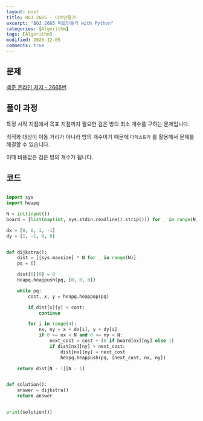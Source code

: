 ```yaml
---
layout: post
title: BOJ 2665 - 미로만들기
excerpt: "BOJ 2665 미로만들기 with Python"
categories: [Algorithm]
tags: [Algorithm]
modified: 2020-12-05
comments: true
---
```


## 문제

[백준 온라인 저지 - 2665번](https://www.acmicpc.net/problem/2665)

## 풀이 과정

특정 시작 지점에서 목표 지점까지 필요한 검은 방의 최소 개수를 구하는 문제입니다.

최적화 대상이 이동 거리가 아니라 방의 개수이기 때문에 `다익스트라` 를 활용해서 문제를 해결할 수 있습니다.

이때 비용값은 검은 방의 개수가 됩니다.

## 코드

```python

import sys
import heapq

N = int(input())
board = [list(map(int, sys.stdin.readline().strip())) for _ in range(N)]

dx = [0, 0, 1, -1]
dy = [1, -1, 0, 0]


def dijkstra():
    dist = [[sys.maxsize] * N for _ in range(N)]
    pq = []

    dist[0][0] = 0
    heapq.heappush(pq, [0, 0, 0])

    while pq:
        cost, x, y = heapq.heappop(pq)

        if dist[x][y] < cost:
            continue

        for i in range(4):
            nx, ny = x + dx[i], y + dy[i]
            if 0 <= nx < N and 0 <= ny < N:
                next_cost = cost + (0 if board[nx][ny] else 1)
                if dist[nx][ny] > next_cost:
                    dist[nx][ny] = next_cost
                    heapq.heappush(pq, [next_cost, nx, ny])

    return dist[N - 1][N - 1]


def solution():
    answer = dijkstra()
    return answer


print(solution())


```
